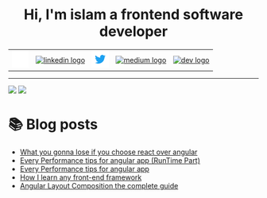 <h1 align="center">Hi, I'm islam a frontend software developer</h1>

<table>
    <tr>
        <td>
            <a href="https://github.com/IMM9O">
              <img src="https://raw.githubusercontent.com/Delta456/Delta456/master/img/github.png" alt="github logo" width="34">
            </a>
        </td>
        <td>
            <a href="https://www.linkedin.com/in/islam-muhammad/">
              <img src="https://gfx4arab.com/wp-content/uploads/2020/06/linkedin-icon-2.svg" alt="linkedin logo" width="34">
            </a>
        </td>
        <td>
            <a href="https://twitter.com/IMM9OO">
              <img src="https://raw.githubusercontent.com/Delta456/Delta456/master/img/twitter.png" alt="twitter logo" width="34">
            </a>
        </td>
        <td>
            <a href="https://medium.com/@IMM9O">
              <img src="https://img.uxfree.com/wp-content/uploads/2017/03/medium-icon-white-on-black.png" alt="medium logo" width="54">
            </a>
        </td>
        <td>
            <a href="https://dev.to/imm9o">
              <img src="https://cdn4.iconfinder.com/data/icons/logos-and-brands-1/512/84_Dev_logo_logos-512.png" alt="dev logo" width="34">
            </a>
        </td>
    </tr>
<table>

---


<img align="" height="137px" src="https://github-readme-stats.vercel.app/api?username=IMM9O&hide_title=true&hide_border=true&show_icons=true&include_all_commits=true&line_height=21" /><!-- wi*quL3fcV -->
<img align="" height="137px" src="https://github-readme-stats.vercel.app/api/top-langs/?username=IMM9O&hide_title=true&hide_border=true&layout=compact" />

# 📚 Blog posts

<!-- BLOG-POST-LIST:START -->

- [What you gonna lose if you choose react over angular](https://dev.to/imm9o/what-you-gona-lose-if-you-chose-react-over-angular-25ln)
- [Every Performance tips for angular app (RunTime Part)](https://dev.to/imm9o/every-performance-tips-for-angular-app-runtime-part-hhg)
- [Every Performance tips for angular app](https://dev.to/imm9o/every-performance-tips-for-angular-app-25c4)
- [How I learn any front-end framework](https://dev.to/imm9o/how-i-learn-any-front-end-framework-29a2)
- [Angular Layout Composition the complete guide](https://dev.to/imm9o/angular-content-projection-the-complete-guide--3dcb)
<!-- BLOG-POST-LIST:END -->
